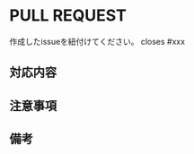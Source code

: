 # PULL REQUEST

作成したissueを紐付けてください。
closes #xxx

## 対応内容

<!-- 関連付けられたIssueがある場合、紐付ける -->
<!-- 「closes #~~」の形式で Issue 番号を記載する -->


## 注意事項

<!-- この PR では対応しない内容や、レビューにあたっての留意事項を記載する -->

## 備考

<!-- その他記載することがあれば -->
